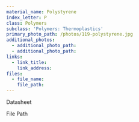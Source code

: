 ```yaml
---
material_name: Polystyrene
index_letter: P
class: Polymers
subclass: 'Polymers: Thermoplastics'
primary_photo_path: /photos/119-polystyrene.jpg
additional_photos:
  - additional_photo_path:
  - additional_photo_path:
links:
  - link_title:
    link_address:
files:
  - file_name:
    file_path:
---
```



Datasheet

File Path